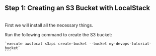 ## Step 1: Creating an S3 Bucket with LocalStack

<br>
First we will install all the necessary things.

Run the following command to create the S3 bucket:

````
`execute awslocal s3api create-bucket --bucket my-devops-tutorial-bucket`
```

